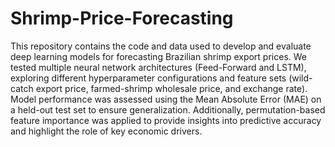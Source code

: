 # Shrimp-Price-Forecasting
This repository contains the code and data used to develop and evaluate deep learning models for forecasting Brazilian shrimp export prices. We tested multiple neural network architectures (Feed-Forward and LSTM), exploring different hyperparameter configurations and feature sets (wild-catch export price, farmed-shrimp wholesale price, and exchange rate). Model performance was assessed using the Mean Absolute Error (MAE) on a held-out test set to ensure generalization. Additionally, permutation-based feature importance was applied to provide insights into predictive accuracy and highlight the role of key economic drivers.

